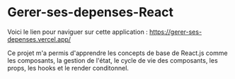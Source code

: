 # Gerer-ses-depenses-React

Voici le lien pour naviguer sur cette application : https://gerer-ses-depenses.vercel.app/

Ce projet m'a permis d'apprendre les concepts de base de React.js comme les composants, la gestion de l'état, le cycle de vie des composants, les props, les hooks et le render conditonnel. 
